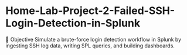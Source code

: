 # Home-Lab-Project-2-Failed-SSH-Login-Detection-in-Splunk
📌 Objective Simulate a brute-force login detection workflow in Splunk by ingesting SSH log data, writing SPL queries, and building dashboards.
